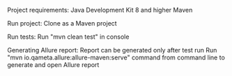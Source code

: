 Project requirements:
Java Development Kit 8 and higher
Maven

Run project:
Clone as a Maven project

Run tests:
Run "mvn clean test" in console

Generating Allure report:
Report can be generated only after test run
Run "mvn io.qameta.allure:allure-maven:serve" command from command line to generate and open Allure report